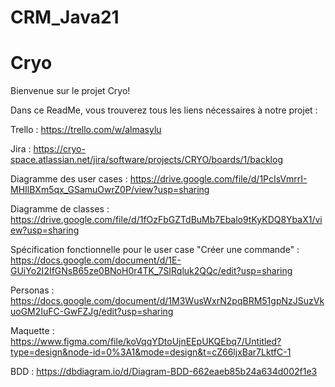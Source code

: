 
# CRM_Java21

# Cryo

Bienvenue sur le projet Cryo!

Dans ce ReadMe, vous trouverez tous les liens nécessaires à notre projet :

Trello : https://trello.com/w/almasylu 

Jira : https://cryo-space.atlassian.net/jira/software/projects/CRYO/boards/1/backlog 

Diagramme des user cases : https://drive.google.com/file/d/1PcIsVmrrI-MHIlBXm5qx_GSamuOwrZ0P/view?usp=sharing

Diagramme de classes : https://drive.google.com/file/d/1fOzFbGZTdBuMb7Ebalo9tKyKDQ8YbaX1/view?usp=sharing 

Spécification fonctionnelle pour le user case "Créer une commande" : https://docs.google.com/document/d/1E-GUiYo2I2IfGNsB65ze0BNoH0r4TK_7SIRqluk2QQc/edit?usp=sharing

Personas : https://docs.google.com/document/d/1M3WusWxrN2pqBRM51gpNzJSuzVkuoGM2IuFC-GwFZJg/edit?usp=sharing 

Maquette : https://www.figma.com/file/koVqqYDtoUjnEEpUKQEbq7/Untitled?type=design&node-id=0%3A1&mode=design&t=cZ66ljxBar7LktfC-1 

BDD : https://dbdiagram.io/d/Diagram-BDD-662eaeb85b24a634d002f1e3

